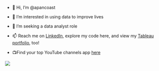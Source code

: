 - 👋 Hi, I’m @apancoast
- 👀 I’m interested in using data to improve lives
- 🌱 I’m seeking a data analyst role
- 📫 Reach me on [LinkedIn](https://www.linkedin.com/in/pancoastashley/), explore my code here, and view my [Tableau portfolio](https://public.tableau.com/app/profile/ashley.pancoast), too!

- 📺Find your top YouTube channels app [here](https://top-youtube-channels.streamlit.app/)

![](https://komarev.com/ghpvc/?username=apancoast)
<!---
apancoast/apancoast is a ✨ special ✨ repository because its `README.md` (this file) appears on your GitHub profile.
You can click the Preview link to take a look at your changes.
--->
